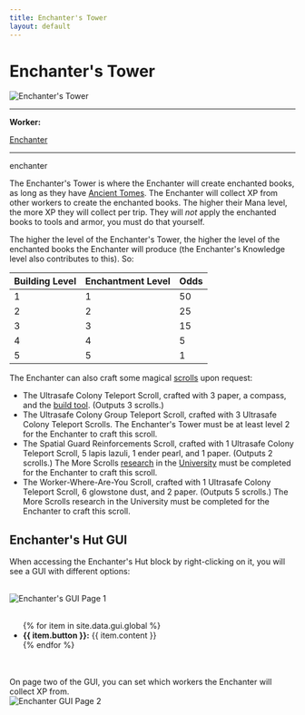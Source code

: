 ```yaml
---
title: Enchanter's Tower
layout: default
---
```

# Enchanter's Tower

<div class="infobox box text-center">
    <img src="../../assets/images/buildings/enchanter.png" alt="Enchanter's Tower" />
    <hr />
    <div class="row section-text text-left">
        <div class="col">
        <p><strong>Worker:</strong></p>
        </div>
        <div class="col">
        <p><a href="../workers/enchanter">Enchanter</a></p>
        </div>
    </div>
    <hr />
    <recipe>enchanter</recipe>
</div>

The Enchanter's Tower is where the Enchanter will create enchanted books, as long as they have [Ancient Tomes](../../source/items/ancient_tome). The Enchanter will collect XP from other workers to create the enchanted books. The higher their Mana level, the more XP they will collect per trip. They will *not* apply the enchanted books to tools and armor, you must do that yourself.

The higher the level of the Enchanter's Tower, the higher the level of the enchanted books the Enchanter will produce (the Enchanter's Knowledge level also contributes to this). So:

| Building Level | Enchantment Level | Odds |
| ----- | ----- | ----- |
| 1 | 1 | 50 |
| 2 | 2 | 25 |
| 3 | 3 | 15 |
| 4 | 4 | 5 |
| 5 | 5 | 1 |

The Enchanter can also craft some magical [scrolls](../../source/items/scrolls) upon request:

- The Ultrasafe Colony Teleport Scroll, crafted with 3 paper, a compass, and the <a href="../items/buildtool">build tool</a>. (Outputs 3 scrolls.)
- The Ultrasafe Colony Group Teleport Scroll, crafted with 3 Ultrasafe Colony Teleport Scrolls. The Enchanter's Tower must be at least level 2 for the Enchanter to craft this scroll.
- The Spatial Guard Reinforcements Scroll, crafted with 1 Ultrasafe Colony Teleport Scroll, 5 lapis lazuli, 1 ender pearl, and 1 paper. (Outputs 2 scrolls.) The More Scrolls <a href="../systems/research">research</a> in the <a href="../buildings/university">University</a> must be completed for the Enchanter to craft this scroll.
- The Worker-Where-Are-You Scroll, crafted with 1 Ultrasafe Colony Teleport Scroll, 6 glowstone dust, and 2 paper. (Outputs 5 scrolls.) The More Scrolls research in the University must be completed for the Enchanter to craft this scroll.

## Enchanter's Hut GUI

When accessing the Enchanter's Hut block by right-clicking on it, you will see a GUI with different options:

<br>
<div class="row">
  <div class="col-sm-12 col-md">
    <img src="../../assets/images/gui/enchantergui1.png" class="img-fluid mx-auto" alt="Enchanter's GUI Page 1">
  </div>
  <div class="col-sm-12 col-md">
    <br>
    <ul>
      {% for item in site.data.gui.global %}
        <li><strong>{{ item.button }}:</strong> {{ item.content }}</li>
      {% endfor %}
    </ul>
  </div>
</div>
<br> <br>
On page two of the GUI, you can set which workers the Enchanter will collect XP from.
<br> 
 <img src="../../assets/images/gui/enchantergui2.png" alt="Enchanter GUI Page 2" />
